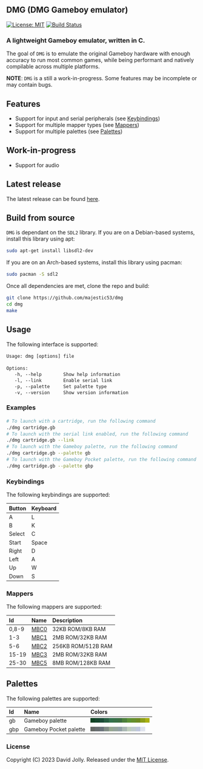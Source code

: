 <!--
SPDX-FileCopyrightText: 2023 David Jolly <majestic53@gmail.com>
SPDX-License-Identifier: MIT
-->

## DMG (DMG Gameboy emulator)

[![License: MIT](https://shields.io/badge/license-MIT-blue.svg?style=flat)](LICENSES/MIT.txt) [![Build Status](https://github.com/majestic53/dmg/workflows/Build/badge.svg)](https://github.com/majestic53/dmg/actions/workflows/build.yml)

### A lightweight Gameboy emulator, written in C.

The goal of `DMG` is to emulate the original Gameboy hardware with enough accuracy to run most common games, while being performant and natively compilable across multiple platforms.

__NOTE__: `DMG` is a still a work-in-progress. Some features may be incomplete or may contain bugs.

## Features

* Support for input and serial peripherals (see [Keybindings](https://github.com/majestic53/dmg#keybindings))
* Support for multiple mapper types (see [Mappers](https://github.com/majestic53/dmg#mappers))
* Support for multiple palettes (see [Palettes](https://github.com/majestic53/dmg#palettes))

## Work-in-progress

* Support for audio

## Latest release

The latest release can be found [here](https://github.com/majestic53/dmg/releases).

## Build from source

`DMG` is dependant on the `SDL2` library. If you are on a Debian-based systems, install this library using apt:

```bash
sudo apt-get install libsdl2-dev
```

If you are on an Arch-based systems, install this library using pacman:

```bash
sudo pacman -S sdl2
```

Once all dependencies are met, clone the repo and build:

```bash
git clone https://github.com/majestic53/dmg
cd dmg
make
```

## Usage

The following interface is supported:

```
Usage: dmg [options] file

Options:
   -h, --help        Show help information
   -l, --link        Enable serial link
   -p, --palette     Set palette type
   -v, --version     Show version information
```

### Examples

```bash
# To launch with a cartridge, run the following command
./dmg cartridge.gb
# To launch with the serial link enabled, run the following command
./dmg cartridge.gb --link
# To launch with the Gameboy palette, run the following command
./dmg cartridge.gb --palette gb
# To launch with the Gameboy Pocket palette, run the following command
./dmg cartridge.gb --palette gbp
```

### Keybindings

The following keybindings are supported:

|Button |Keyboard|
|:------|:-------|
|A      |L       |
|B      |K       |
|Select |C       |
|Start  |Space   |
|Right  |D       |
|Left   |A       |
|Up     |W       |
|Down   |S       |

### Mappers

The following mappers are supported:

|Id   |Name                                       |Description       |
|:----|:------------------------------------------|:-----------------|
|0,8-9|[MBC0](https://gbdev.io/pandocs/nombc.html)|32KB ROM/8KB RAM  |
|1-3  |[MBC1](https://gbdev.io/pandocs/MBC1.html) |2MB ROM/32KB RAM  |
|5-6  |[MBC2](https://gbdev.io/pandocs/MBC2.html) |256KB ROM/512B RAM|
|15-19|[MBC3](https://gbdev.io/pandocs/MBC3.html) |2MB ROM/32KB RAM  |
|25-30|[MBC5](https://gbdev.io/pandocs/MBC5.html) |8MB ROM/128KB RAM |

## Palettes

The following palettes are supported:

|Id |Name                  |Colors              |
|:--|:---------------------|:-------------------|
|gb |Gameboy palette       |![gb](docs/gb.png)  |
|gbp|Gameboy Pocket palette|![gbp](docs/gbp.png)|

### License

Copyright (C) 2023 David Jolly. Released under the [MIT License](LICENSES/MIT.txt).
